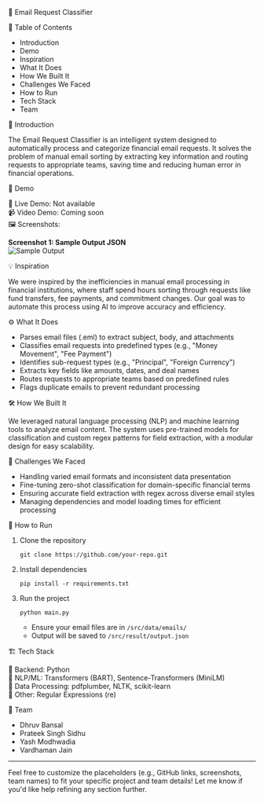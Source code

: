 🚀 Email Request Classifier

📌 Table of Contents
- Introduction
- Demo
- Inspiration
- What It Does
- How We Built It
- Challenges We Faced
- How to Run
- Tech Stack
- Team

🎯 Introduction

The Email Request Classifier is an intelligent system designed to automatically process and categorize financial email requests. It solves the problem of manual email sorting by extracting key information and routing requests to appropriate teams, saving time and reducing human error in financial operations.

🎥 Demo

🔗 Live Demo: Not available  
📹 Video Demo: Coming soon  
🖼️ Screenshots:  

**Screenshot 1: Sample Output JSON**  
![Sample Output](https://via.placeholder.com/600x400.png?text=Sample+JSON+Output)

💡 Inspiration

We were inspired by the inefficiencies in manual email processing in financial institutions, where staff spend hours sorting through requests like fund transfers, fee payments, and commitment changes. Our goal was to automate this process using AI to improve accuracy and efficiency.

⚙️ What It Does

- Parses email files (.eml) to extract subject, body, and attachments  
- Classifies email requests into predefined types (e.g., "Money Movement", "Fee Payment")  
- Identifies sub-request types (e.g., "Principal", "Foreign Currency")  
- Extracts key fields like amounts, dates, and deal names  
- Routes requests to appropriate teams based on predefined rules  
- Flags duplicate emails to prevent redundant processing  

🛠️ How We Built It

We leveraged natural language processing (NLP) and machine learning tools to analyze email content. The system uses pre-trained models for classification and custom regex patterns for field extraction, with a modular design for easy scalability.

🚧 Challenges We Faced

- Handling varied email formats and inconsistent data presentation  
- Fine-tuning zero-shot classification for domain-specific financial terms  
- Ensuring accurate field extraction with regex across diverse email styles  
- Managing dependencies and model loading times for efficient processing  

🏃 How to Run

1. Clone the repository  
   ```
   git clone https://github.com/your-repo.git
   ```
2. Install dependencies  
   ```
   pip install -r requirements.txt
   ```
3. Run the project  
   ```
   python main.py
   ```
   - Ensure your email files are in `/src/data/emails/`  
   - Output will be saved to `/src/result/output.json`  

🏗️ Tech Stack

🔹 Backend: Python  
🔹 NLP/ML: Transformers (BART), Sentence-Transformers (MiniLM)  
🔹 Data Processing: pdfplumber, NLTK, scikit-learn  
🔹 Other: Regular Expressions (re)  

👥 Team

- Dhruv Bansal 
- Prateek Singh Sidhu
- Yash Modhwadia
- Vardhaman Jain 

--- 

Feel free to customize the placeholders (e.g., GitHub links, screenshots, team names) to fit your specific project and team details! Let me know if you'd like help refining any section further.
